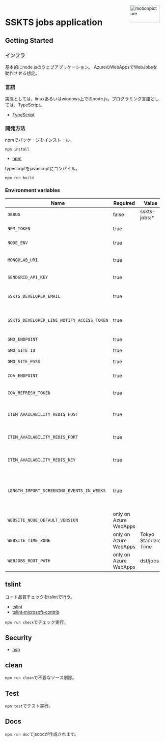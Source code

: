 <img src="https://motionpicture.jp/images/common/logo_01.svg" alt="motionpicture" title="motionpicture" align="right" height="56" width="98"/>

# SSKTS jobs application

## Getting Started

### インフラ
基本的にnode.jsのウェブアプリケーション。
AzureのWebAppsでWebJobsを動作させる想定。

### 言語
実態としては、linuxあるいはwindows上でのnode.js。プログラミング言語としては、TypeScript。

* [TypeScript](https://www.typescriptlang.org/)

### 開発方法
npmでパッケージをインストール。

```shell
npm install
```
* [npm](https://www.npmjs.com/)


typescriptをjavascriptにコンパイル。

```shell
npm run build
```


### Environment variables

| Name                                       | Required              | Value               | Purpose                        |
| ------------------------------------------ | --------------------- | ------------------- | ------------------------------ |
| `DEBUG`                                    | false                 | sskts-jobs:*        | Debug                          |
| `NPM_TOKEN`                                | true                  |                     | NPM auth token                 |
| `NODE_ENV`                                 | true                  |                     | environment name               |
| `MONGOLAB_URI`                             | true                  |                     | MongoDB connection URI         |
| `SENDGRID_API_KEY`                         | true                  |                     | SendGrid API Key               |
| `SSKTS_DEVELOPER_EMAIL`                    | true                  |                     | 開発者通知用メールアドレス            |
| `SSKTS_DEVELOPER_LINE_NOTIFY_ACCESS_TOKEN` | true                  |                     | 開発者LINE通知アクセストークン         |
| `GMO_ENDPOINT`                             | true                  |                     | GMO API endpoint               |
| `GMO_SITE_ID`                              | true                  |                     | GMO SiteID                     |
| `GMO_SITE_PASS`                            | true                  |                     | GMO SitePass                   |
| `COA_ENDPOINT`                             | true                  |                     | COA API endpoint               |
| `COA_REFRESH_TOKEN`                        | true                  |                     | COA API refresh token          |
| `ITEM_AVAILABILITY_REDIS_HOST`             | true                  |                     | 在庫状況保管用Redis Cache host |
| `ITEM_AVAILABILITY_REDIS_PORT`             | true                  |                     | 在庫状況保管用Redis Cache port |
| `ITEM_AVAILABILITY_REDIS_KEY`              | true                  |                     | 在庫状況保管用Redis Cache key  |
| `LENGTH_IMPORT_SCREENING_EVENTS_IN_WEEKS`  | true                  |                     | 上映イベントを何週間後までインポートするか    |
| `WEBSITE_NODE_DEFAULT_VERSION`             | only on Azure WebApps |                     | Node.js version                |
| `WEBSITE_TIME_ZONE`                        | only on Azure WebApps | Tokyo Standard Time |
| `WEBJOBS_ROOT_PATH`                        | only on Azure WebApps | dst/jobs            |


## tslint

コード品質チェックをtslintで行う。
* [tslint](https://github.com/palantir/tslint)
* [tslint-microsoft-contrib](https://github.com/Microsoft/tslint-microsoft-contrib)

`npm run check`でチェック実行。


## Security

* [nsp](https://www.npmjs.com/package/nsp)


## clean
`npm run clean`で不要なソース削除。


## Test
`npm test`でテスト実行。


## Docs
`npm run doc`でjsdocが作成されます。

